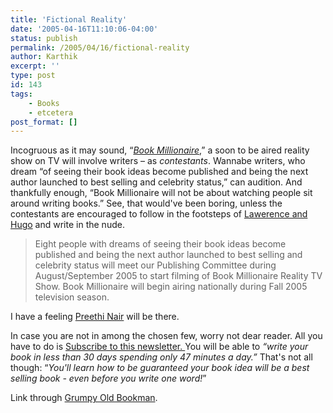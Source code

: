 ```yaml
---
title: 'Fictional Reality'
date: '2005-04-16T11:10:06-04:00'
status: publish
permalink: /2005/04/16/fictional-reality
author: Karthik
excerpt: ''
type: post
id: 143
tags:
    - Books
    - etcetera
post_format: []
---
```

Incogruous as it may sound, “*[Book Millionaire](http://www.bookmillionaire.com/index.html)*,” a soon to be aired reality show on TV will involve writers – as *contestants*. Wannabe writers, who dream “of seeing their book ideas become published and being the next author launched to best selling and celebrity status,” can audition. And thankfully enough, “Book Millionaire will not be about watching people sit around writing books.” See, that would've been boring, unless the contestants are encouraged to follow in the footsteps of [Lawerence and Hugo](http://getthenews.net/Sam/ablankpage.htm) and write in the nude.

> Eight people with dreams of seeing their book ideas become published and being the next author launched to best selling and celebrity status will meet our Publishing Committee during August/September 2005 to start filming of Book Millionaire Reality TV Show. Book Millionaire will begin airing nationally during Fall 2005 television season.

I have a feeling [Preethi Nair](http://www.sepiamutiny.com/sepia/archives/001330.html) will be there.

In case you are not in among the chosen few, worry not dear reader. All you have to do is [ Subscribe to this newsletter. ](http://www.bookmillionaire.com/Becomebestseller.html) You will be able to *“write your book in less than 30 days spending only 47 minutes a day.”* That's not all though: “*You'll learn how to be guaranteed your book idea will be a best selling book  -  even before you write one word!*”

Link through [Grumpy Old Bookman](http://grumpyoldbookman.blogspot.com/2005/04/get-another-prize-here.html).